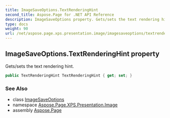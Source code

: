 ```yaml
---
title: ImageSaveOptions.TextRenderingHint
second_title: Aspose.Page for .NET API Reference
description: ImageSaveOptions property. Gets/sets the text rendering hint
type: docs
weight: 90
url: /net/aspose.page.xps.presentation.image/imagesaveoptions/textrenderinghint/
---
```

## ImageSaveOptions.TextRenderingHint property

Gets/sets the text rendering hint.

```csharp
public TextRenderingHint TextRenderingHint { get; set; }
```

### See Also

* class [ImageSaveOptions](../)
* namespace [Aspose.Page.XPS.Presentation.Image](../../imagesaveoptions/)
* assembly [Aspose.Page](../../../)


